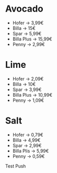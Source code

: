# Avocado
- Hofer -> 3,99€
- Billa -> 15€
- Spar -> 5,99€
- Billa Plus -> 15,99€
- Penny -> 2,99€

# Lime
- Hofer -> 2,09€
- Billa -> 10€
- Spar -> 3,99€
- Billa Plus -> 10,99€
- Penny -> 1,09€

# Salt
- Hofer -> 0,79€
- Billa -> 4,99€
- Spar -> 2,99€
- Billa Plis -> 5,99€
- Penny -> 0,59€

Test Push
